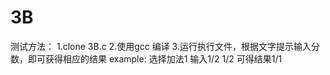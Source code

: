 # 3B
测试方法：
1.clone 3B.c 
2.使用gcc 编译
3.运行执行文件，根据文字提示输入分数，即可获得相应的结果
example:
选择加法1 
输入1/2
1/2
可得结果1/1
